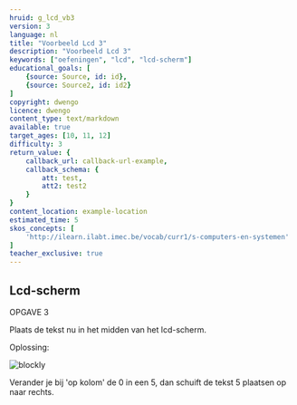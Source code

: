 ```yaml
---
hruid: g_lcd_vb3
version: 3
language: nl
title: "Voorbeeld Lcd 3"
description: "Voorbeeld Lcd 3"
keywords: ["oefeningen", "lcd", "lcd-scherm"]
educational_goals: [
    {source: Source, id: id}, 
    {source: Source2, id: id2}
]
copyright: dwengo
licence: dwengo
content_type: text/markdown
available: true
target_ages: [10, 11, 12]
difficulty: 3
return_value: {
    callback_url: callback-url-example,
    callback_schema: {
        att: test,
        att2: test2
    }
}
content_location: example-location
estimated_time: 5
skos_concepts: [
    'http://ilearn.ilabt.imec.be/vocab/curr1/s-computers-en-systemen'
]
teacher_exclusive: true
---
```

## Lcd-scherm

OPGAVE 3

Plaats de tekst nu in het midden van het lcd-scherm.

Oplossing:

![blockly](@learning-object/lcd_m3/nl/3)

<div class="alert alert-box alert-success">
Verander je bij 'op kolom' de 0 in een 5, dan schuift de tekst 5 plaatsen op naar rechts.
</div>
